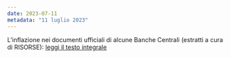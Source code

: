 ```yaml
---
date: 2023-07-11
metadata: "11 luglio 2023"
---
```


L’inflazione nei documenti ufficiali di alcune Banche Centrali (estratti a cura di RISORSE): <a href="/assets/2023-07-11-inflazione-bce-bri.pdf" target="_blank">leggi il testo integrale</a>
